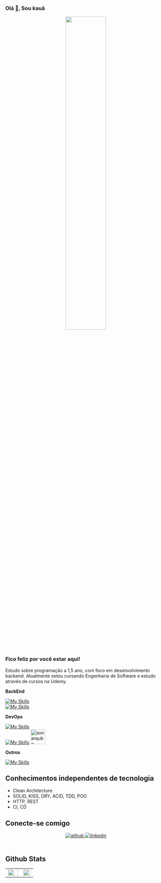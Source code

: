 

### Olá 👋, Sou kauã  
<div align="center">
<img src="https://media.giphy.com/media/qgQUggAC3Pfv687qPC/giphy.gif" align="center" style="width: 50%" />
</div>  
  
<br/>

### Fico feliz por você estar aqui!

Estudo sobre programação a 1,5 ano, com foco em desenvolvimento backend.
Atualmente estou cursando Engenharia de Software e estudo através de cursos na Udemy.  

**BackEnd**

[![My Skills](https://skillicons.dev/icons?i=java,spring,nodejs,express&theme=light)]()
<br/>
[![My Skills](https://skillicons.dev/icons?i=rabbitmq,kafka,redis,mysql,postgresql,mongodb,elasticsearch&theme=light)]()
<br/>  

**DevOps**

[![My Skills](https://skillicons.dev/icons?i=aws,docker,nginx)]()
<br/>
[![My Skills](https://skillicons.dev/icons?i=github&theme=light)]()
<img alt="sonarqube" src="https://rtfm.co.ua/wp-content/uploads/2019/06/sonarqube-logo.png" width="46px" height="46px">

**Outros**

[![My Skills](https://skillicons.dev/icons?i=postman,idea,vscode,linux,bash)]()

## Conhecimentos independentes de tecnologia
- Clean Architecture
- SOLID, KISS, DRY, ACID, TDD, POO
- HTTP, REST
- CI, CD

## Conecte-se comigo
<div align="center">
<a href="https://github.com/Kaua3045" target="_blank">
<img src=https://img.shields.io/badge/github-%2324292e.svg?&style=for-the-badge&logo=github&logoColor=white alt=github style="margin-bottom: 5px;" />
</a>
<a href="https://linkedin.com/in/kaua-pereira" target="_blank">
<img src=https://img.shields.io/badge/linkedin-%231E77B5.svg?&style=for-the-badge&logo=linkedin&logoColor=white alt=linkedin style="margin-bottom: 5px;" />
</a>  
</div>  
  

<br/>  


## Github Stats  
<table><tr><td valign="top" width="55%">

<img src="https://github-readme-stats.vercel.app/api?username=Kaua3045&show_icons=true&count_private=true&hide_border=true" align="left" style="width: 100%" />

</td><td valign="top" width="55%">

<img src="https://github-readme-stats.vercel.app/api/top-langs/?username=Kaua3045&hide_border=true&layout=compact" align="left" style="width: 100%" />

</td></tr></table>  
